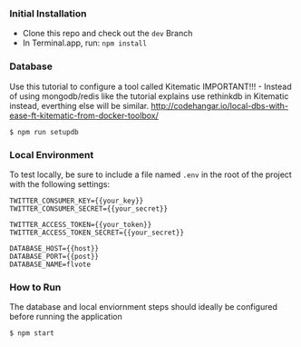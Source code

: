 
### Initial Installation
* Clone this repo and check out the `dev` Branch
* In Terminal.app, run: `npm install`

### Database

Use this tutorial to configure a tool called Kitematic
IMPORTANT!!! - Instead of using mongodb/redis like the tutorial explains use rethinkdb in Kitematic instead, everthing else will be similar.
http://codehangar.io/local-dbs-with-ease-ft-kitematic-from-docker-toolbox/

```shell
$ npm run setupdb
```

### Local Environment

To test locally, be sure to include a file named `.env` in the root of the project with the following settings:

```shell
TWITTER_CONSUMER_KEY={{your_key}}
TWITTER_CONSUMER_SECRET={{your_secret}}

TWITTER_ACCESS_TOKEN={{your_token}}
TWITTER_ACCESS_TOKEN_SECRET={{your_secret}}

DATABASE_HOST={{host}}
DATABASE_PORT={{post}}
DATABASE_NAME=flvote
```

### How to Run

The database and local enviornment steps should ideally be configured before running the application

```shell
$ npm start
```